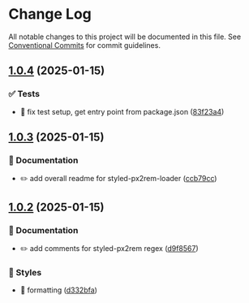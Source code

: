 # Change Log

All notable changes to this project will be documented in this file.
See [Conventional Commits](https://conventionalcommits.org) for commit guidelines.

## [1.0.4](https://github.com/asde29873012549/lang-packages/compare/@lang/styled-px2rem-loader@1.0.3...@lang/styled-px2rem-loader@1.0.4) (2025-01-15)


### ✅ Tests

* 💍 fix test setup, get entry point from package.json ([83f23a4](https://github.com/asde29873012549/lang-packages/commit/83f23a432f62070433d25d498a681d3e2c794c1a))



## [1.0.3](https://github.com/asde29873012549/lang-packages/compare/@lang/styled-px2rem-loader@1.0.2...@lang/styled-px2rem-loader@1.0.3) (2025-01-15)


### 📝 Documentation

* ✏️ add overall readme for styled-px2rem-loader ([ccb79cc](https://github.com/asde29873012549/lang-packages/commit/ccb79ccfc6d886fc014f5dfb5c7abb013e021158))



## [1.0.2](https://github.com/asde29873012549/lang-packages/compare/@lang/styled-px2rem-loader@1.0.1...@lang/styled-px2rem-loader@1.0.2) (2025-01-15)


### 📝 Documentation

* ✏️ add comments for styled-px2rem regex ([d9f8567](https://github.com/asde29873012549/lang-packages/commit/d9f85670390104dd0514021bd59fcf1a85418056))


### 💄 Styles

* 💄 formatting ([d332bfa](https://github.com/asde29873012549/lang-packages/commit/d332bfa963e246077c6ad0be6c76fd6dfbf6152e))
